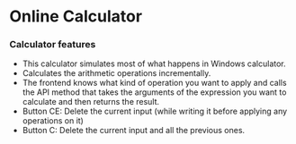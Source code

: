 # Online Calculator

### Calculator features
- This calculator simulates most of what happens in Windows calculator.
- Calculates the arithmetic operations incrementally.
- The frontend knows what kind of operation you want to apply and calls the API method that takes the arguments of the expression you want to calculate and then returns the result.
- Button CE: Delete the current input (while writing it before applying any operations on it)
- Button C: Delete the current input and all the previous ones.

